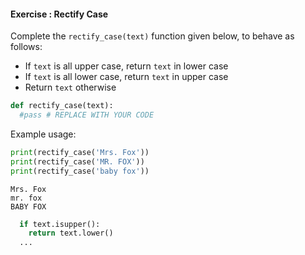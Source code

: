 #### Exercise : Rectify Case

Complete the `rectify_case(text)` function given below, to behave as follows:
* If `text` is all upper case, return `text` in lower case
* If `text` is all lower case, return `text` in upper case
* Return `text` otherwise

```python
def rectify_case(text):
  #pass # REPLACE WITH YOUR CODE

```

Example usage:
<include src="inputOutput.md" boilerplate>
<span id="input">

```python
print(rectify_case('Mrs. Fox'))
print(rectify_case('MR. FOX'))
print(rectify_case('baby fox'))
```
</span>
<span id="output">

```
Mrs. Fox
mr. fox
BABY FOX
```
</span>
</include>

<panel type="seamless" header="%%:bulb: Partial solution%%">

```python
  if text.isupper(): 
    return text.lower()
  ...
```

</panel>